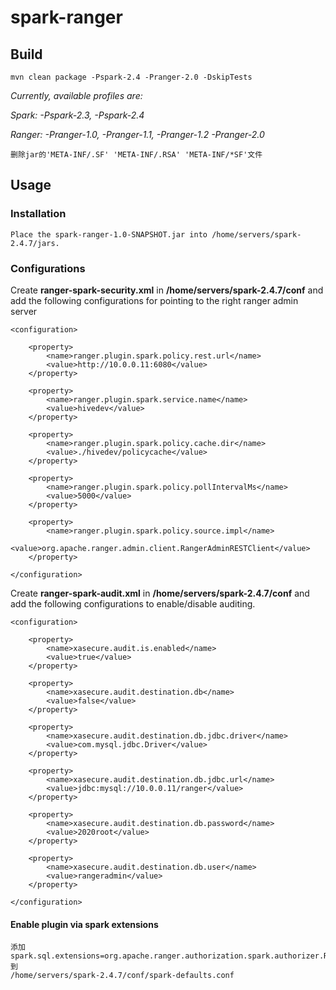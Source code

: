 # spark-ranger

## Build

```
mvn clean package -Pspark-2.4 -Pranger-2.0 -DskipTests
```

*Currently, available profiles are:*

*Spark: -Pspark-2.3, -Pspark-2.4*

*Ranger: -Pranger-1.0, -Pranger-1.1, -Pranger-1.2 -Pranger-2.0*

```
删除jar的'META-INF/.SF' 'META-INF/.RSA' 'META-INF/*SF'文件  
```



## Usage

### Installation

```
Place the spark-ranger-1.0-SNAPSHOT.jar into /home/servers/spark-2.4.7/jars.
```

### Configurations

Create **ranger-spark-security.xml** in **/home/servers/spark-2.4.7/conf** and add the following configurations for pointing to the right ranger admin server

```
<configuration>

    <property>
        <name>ranger.plugin.spark.policy.rest.url</name>
        <value>http://10.0.0.11:6080</value>
    </property>

    <property>
        <name>ranger.plugin.spark.service.name</name>
        <value>hivedev</value>
    </property>

    <property>
        <name>ranger.plugin.spark.policy.cache.dir</name>
        <value>./hivedev/policycache</value>
    </property>

    <property>
        <name>ranger.plugin.spark.policy.pollIntervalMs</name>
        <value>5000</value>
    </property>

    <property>
        <name>ranger.plugin.spark.policy.source.impl</name>
        <value>org.apache.ranger.admin.client.RangerAdminRESTClient</value>
    </property>

</configuration>
```

Create **ranger-spark-audit.xml** in **/home/servers/spark-2.4.7/conf** and add the following configurations to enable/disable auditing.

```
<configuration>

    <property>
        <name>xasecure.audit.is.enabled</name>
        <value>true</value>
    </property>

    <property>
        <name>xasecure.audit.destination.db</name>
        <value>false</value>
    </property>

    <property>
        <name>xasecure.audit.destination.db.jdbc.driver</name>
        <value>com.mysql.jdbc.Driver</value>
    </property>

    <property>
        <name>xasecure.audit.destination.db.jdbc.url</name>
        <value>jdbc:mysql://10.0.0.11/ranger</value>
    </property>

    <property>
        <name>xasecure.audit.destination.db.password</name>
        <value>2020root</value>
    </property>

    <property>
        <name>xasecure.audit.destination.db.user</name>
        <value>rangeradmin</value>
    </property>

</configuration>
```



#### Enable plugin via spark extensions

```
添加
spark.sql.extensions=org.apache.ranger.authorization.spark.authorizer.RangerSparkSQLExtension
到
/home/servers/spark-2.4.7/conf/spark-defaults.conf
```

